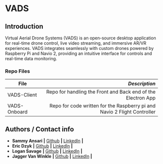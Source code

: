 # VADS

## Introduction
Virtual Aerial Drone Systems (VADS) is an open-source desktop application for real-time drone control, live video streaming, and immersive AR/VR experiences. VADS integrates seamlessly with custom drones powered by Raspberry Pi and Navio 2, providing an intuitive interface for controls and real-time data monitoring.

### Repo Files
| **File** | *__Description__* |
|----------|----------------:|
|VADS-Client| Repo for handling the Front and Back end of the Electron App|
|VADS-Onboard| Repo for code written for the Raspberry pi and Navio 2 Flight Controller|

## Authors / Contact info
* **Sammy Ansari** **|** [Github](https://github.com/O-01) **|** [LinkedIn](https://linkedin.com/in/sammy-ansari) **|**
* **Eric Dzyk** **|** [Github](https://github.com/ericpo1sh) **|** [LinkedIn](https://www.linkedin.com/in/ericdzyk/) **|**
* **Logan Savage** **|** [Github](https://github.com/SavageLM) **|** [LinkedIn](https://www.linkedin.com/in/logan-m-savage/) **|**
* **Jagger Van Winkle** **|** [Github](https://github.com/JiggyJoggy) **|** [LinkedIn](https://www.linkedin.com/in/jaggervw/) **|**